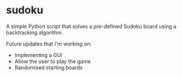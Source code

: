# sudoku

A simple Python script that solves a pre-defined Sudoku board using a backtracking algorithm.

Future updates that I'm working on:
- Implementing a GUI
- Allow the user to play the game
- Randomised starting boards
